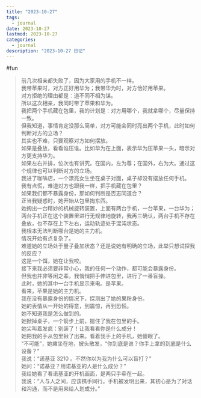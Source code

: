 ```yaml
---
title: "2023-10-27"
tags:
  - journal
date: 2023-10-27
lastmod: 2023-10-27
categories:
  - journal
description: "2023-10-27 日记"
---
```


#fun

> 前几次相亲都失败了，因为大家用的手机不一样。  
我带苹果时，对方正好用华为；我带华为时，对方恰好用苹果。  
对方拒绝的理由都是：道不同不相为谋。  
所以这次相亲，我同时带了苹果和华为。  
我把两个手机藏在包里，我的计划是：对方用哪个，我就拿哪个，尽量保持一致。  
但我知道，事情肯定没那么简单，对方可能会同时亮出两个手机，此时如何判断对方的立场？  
其实也不难，只要观察对方如何摆放。  
如果是叠放，看看谁压谁。比如华为在上面，表示华为压苹果一头，暗示对方更支持华为。  
如果左右并排，位次也有讲究。在国内，左为尊；在国外，右为大。通过这个规律也可以判断对方的立场。  
我进了咖啡店，一个漂亮女生坐在桌子对面，桌子却没有摆放任何手机。  
我有点慌，难道对方也跟我一样，把手机藏在包里？  
如果我们都不暴露身份，那如何判断是否志同道合？  
正当我疑惑时，她开始从包里掏东西。  
她掏出一台精妙的机械旋转装置，上面有两台手机，一台苹果，一台华为；两台手机正在这个装置里进行无规律地旋转，我再三确认，两台手机不存在叠放，也不存在上下左右，运动轨迹处于混沌状态。  
我根本无法判断哪台是她的主力机。  
情况开始有点复杂了。  
难道她的立场处于量子叠加状态？还是说她有明确的立场，此举只想试探我的反应？  
这是一个饵，她在让我咬。  
接下来我必须要非常小心，我的任何一个动作，都可能会暴露身份。  
但我也并非等闲之辈，我悄悄把手伸进包里，进行了一番盲操。  
此时，她的其中一台手机显示来电。是苹果。  
看来，苹果是她的主力机。  
我在没有暴露身份的情况下，探测出了她的果粉身份。  
她的表情从一开始的得意，到震惊，再到恐慌。  
她不知道我是怎么做到的。  
她掀掉桌子，一个箭步上前，摁住了我在包里的手。  
她尖叫着发疯：别装了！让我看看你是什么成分！  
她把我的手从包里揪了出来。看着我手上的手机，她傻眼了。  
“不可能”，她瘫坐在地，披头散发，“你到底是谁？你手上拿的到底是什么设备？”  
我说：“诺基亚 3210 。不然你以为我为什么可以盲打？”  
她问：“诺基亚？用诺基亚的人是什么成分？”  
我给她看了看诺基亚的开机画面，是两只手牵在一起。  
我说：“人与人之间，应该携手同行。手机被发明出来，其初心是为了对话和沟通，而不是用来给人划成分。”

